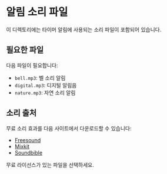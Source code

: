 # 알림 소리 파일

이 디렉토리에는 타이머 알림에 사용되는 소리 파일이 포함되어 있습니다.

## 필요한 파일

다음 파일이 필요합니다:

- `bell.mp3`: 벨 소리 알림
- `digital.mp3`: 디지털 알림음
- `nature.mp3`: 자연 소리 알림

## 소리 출처

무료 소리 효과를 다음 사이트에서 다운로드할 수 있습니다:

- [Freesound](https://freesound.org/)
- [Mixkit](https://mixkit.co/free-sound-effects/)
- [Soundbible](http://soundbible.com/)

무료 라이선스가 있는 파일을 선택하세요. 